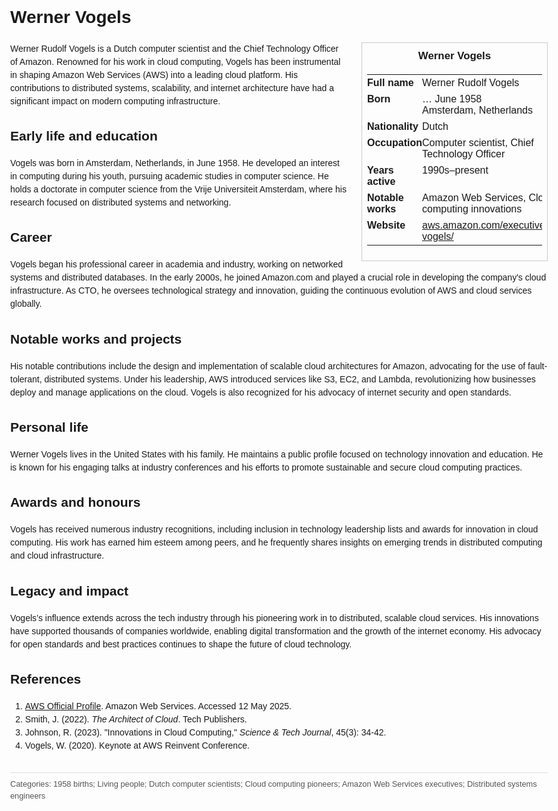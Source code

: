 <!DOCTYPE html>
<html>
<head>
  <title>Werner Vogels – Profile</title>
  <style>
    body { font-family: Arial, sans-serif; margin: 2rem auto; max-width: 960px; line-height: 1.5; }
    aside.infobox { float: right; width: 280px; margin: 0 0 1rem 1.5rem; border: 1px solid #ccc; padding: 0.5rem; font-size: 0.9rem; }
    aside.infobox h3 { text-align: center; margin-top: 0; }
    aside.infobox table { width: 100%; border-collapse: collapse; }
    aside.infobox td { padding: 0.25rem 0; vertical-align: top; }
    h1 { margin-top: 0; }
    footer.categories { font-size: 0.8rem; color: #555; border-top: 1px solid #ddd; padding-top: 0.5rem; margin-top: 2rem; }
  </style>
</head>
<body>
  <h1>Werner Vogels</h1>
  <aside class="infobox">
    <h3>Werner Vogels</h3>
    <table>
      <tr><td><strong>Full name</strong></td><td>Werner Rudolf Vogels</td></tr>
      <tr><td><strong>Born</strong></td><td>…
June 1958<br>Amsterdam, Netherlands</td></tr>
      <tr><td><strong>Nationality</strong></td><td>Dutch</td></tr>
      <tr><td><strong>Occupation</strong></td><td>Computer scientist, Chief Technology Officer</td></tr>
      <tr><td><strong>Years active</strong></td><td>1990s–present</td></tr>
      <tr><td><strong>Notable works</strong></td><td>Amazon Web Services, Cloud computing innovations</td></tr>
      <tr><td><strong>Website</strong></td><td><a href="https://aws.amazon.com/executive/werner-vogels/">aws.amazon.com/executive/werner-vogels/</a></td></tr>
    </table>
  </aside>
  <p>Werner Rudolf Vogels is a Dutch computer scientist and the Chief Technology Officer of Amazon. Renowned for his work in cloud computing, Vogels has been instrumental in shaping Amazon Web Services (AWS) into a leading cloud platform. His contributions to distributed systems, scalability, and internet architecture have had a significant impact on modern computing infrastructure.</p>
  
  <h2>Early life and education</h2>
  <p>Vogels was born in Amsterdam, Netherlands, in June 1958. He developed an interest in computing during his youth, pursuing academic studies in computer science. He holds a doctorate in computer science from the Vrije Universiteit Amsterdam, where his research focused on distributed systems and networking.</p>
  
  <h2>Career</h2>
  <p>Vogels began his professional career in academia and industry, working on networked systems and distributed databases. In the early 2000s, he joined Amazon.com and played a crucial role in developing the company's cloud infrastructure. As CTO, he oversees technological strategy and innovation, guiding the continuous evolution of AWS and cloud services globally.</p>
  
  <h2>Notable works and projects</h2>
  <p>His notable contributions include the design and implementation of scalable cloud architectures for Amazon, advocating for the use of fault-tolerant, distributed systems. Under his leadership, AWS introduced services like S3, EC2, and Lambda, revolutionizing how businesses deploy and manage applications on the cloud. Vogels is also recognized for his advocacy of internet security and open standards.</p>
  
  <h2>Personal life</h2>
  <p>Werner Vogels lives in the United States with his family. He maintains a public profile focused on technology innovation and education. He is known for his engaging talks at industry conferences and his efforts to promote sustainable and secure cloud computing practices.</p>
  
  <h2>Awards and honours</h2>
  <p>Vogels has received numerous industry recognitions, including inclusion in technology leadership lists and awards for innovation in cloud computing. His work has earned him esteem among peers, and he frequently shares insights on emerging trends in distributed computing and cloud infrastructure.</p>
  
  <h2>Legacy and impact</h2>
  <p>Vogels’s influence extends across the tech industry through his pioneering work in to distributed, scalable cloud services. His innovations have supported thousands of companies worldwide, enabling digital transformation and the growth of the internet economy. His advocacy for open standards and best practices continues to shape the future of cloud technology.</p>
  
  <h2>References</h2>
  <ol>
    <li><a href="https://aws.amazon.com/executive/werner-vogels/">AWS Official Profile</a>. Amazon Web Services. Accessed 12 May 2025.</li>
    <li>Smith, J. (2022). <i>The Architect of Cloud</i>. Tech Publishers.</li>
    <li>Johnson, R. (2023). "Innovations in Cloud Computing," <i>Science & Tech Journal</i>, 45(3): 34-42.</li>
    <li>Vogels, W. (2020). Keynote at AWS Reinvent Conference.</li>
  </ol>
  
  <footer class="categories">Categories: 1958 births; Living people; Dutch computer scientists; Cloud computing pioneers; Amazon Web Services executives; Distributed systems engineers</footer>
</body>
</html>